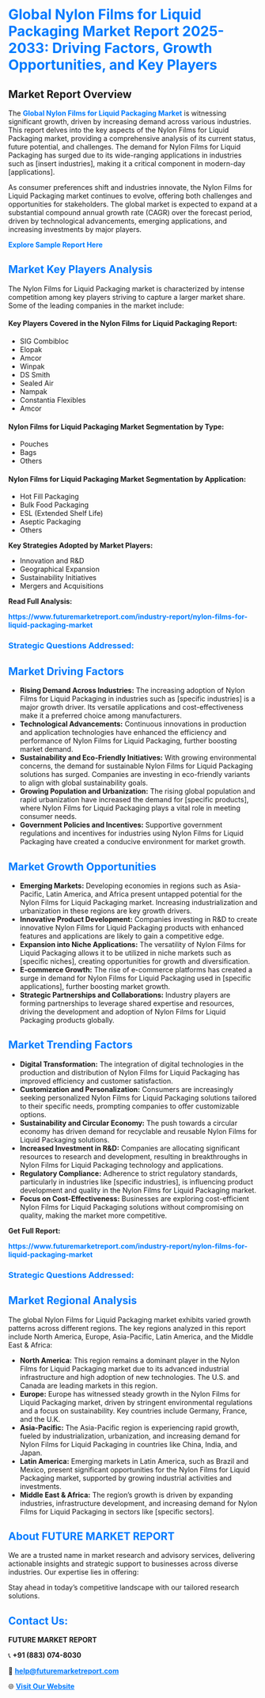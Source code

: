 <h1 style="color: #007BFF;">Global Nylon Films for Liquid Packaging Market Report 2025-2033: Driving Factors, Growth Opportunities, and Key Players</h1>

<section id="overview">
<h2>Market Report Overview</h2>
<p>The <a href="https://www.futuremarketreport.com/industry-report/nylon-films-for-liquid-packaging-market" style="color: #007BFF; text-decoration: none;"><strong>Global Nylon Films for Liquid Packaging Market</strong></a> is witnessing significant growth, driven by increasing demand across various industries. This report delves into the key aspects of the Nylon Films for Liquid Packaging market, providing a comprehensive analysis of its current status, future potential, and challenges. The demand for Nylon Films for Liquid Packaging has surged due to its wide-ranging applications in industries such as [insert industries], making it a critical component in modern-day [applications].</p>
<p>As consumer preferences shift and industries innovate, the Nylon Films for Liquid Packaging market continues to evolve, offering both challenges and opportunities for stakeholders. The global market is expected to expand at a substantial compound annual growth rate (CAGR) over the forecast period, driven by technological advancements, emerging applications, and increasing investments by major players.</p>
</section>

<section id="overview">
<p><a href="https://www.futuremarketreport.com/request-sample/reportId=52522" style="color: #007BFF; text-decoration: none;"><strong>Explore Sample Report Here</strong></a></p>
</section>

<section id="key-players">
<h2 style="color: #007BFF;">Market Key Players Analysis</h2>
<p>The Nylon Films for Liquid Packaging market is characterized by intense competition among key players striving to capture a larger market share. Some of the leading companies in the market include:</p>
<h4>Key Players Covered in the Nylon Films for Liquid Packaging Report:</h4>
<ul><li>SIG Combibloc</li><li>Elopak</li><li>Amcor</li><li>Winpak</li><li>DS Smith</li><li>Sealed Air</li><li>Nampak</li><li>Constantia Flexibles</li><li>Amcor</li></ul>
<h4>Nylon Films for Liquid Packaging Market Segmentation by Type:</h4>
<ul><li>Pouches</li><li>Bags</li><li>Others</li></ul>

<h4>Nylon Films for Liquid Packaging Market Segmentation by Application:</h4>
<ul><li>Hot Fill Packaging</li><li>Bulk Food Packaging</li><li>ESL (Extended Shelf Life)</li><li>Aseptic Packaging</li><li>Others</li></ul>
<p><strong>Key Strategies Adopted by Market Players:</strong></p>
<ul>
<li>Innovation and R&D</li>
<li>Geographical Expansion</li>
<li>Sustainability Initiatives</li>
<li>Mergers and Acquisitions</li>
</ul>
</section>

<section>
<p><strong>Read Full Analysis: </strong></p><a href="https://www.futuremarketreport.com/industry-report/nylon-films-for-liquid-packaging-market" style="color: #007BFF; text-decoration: none;"><strong>https://www.futuremarketreport.com/industry-report/nylon-films-for-liquid-packaging-market</strong></a>
<h3 style="color: #007BFF;">Strategic Questions Addressed:</h3>
</section>

<section id="driving-factors">
<h2 style="color: #007BFF;">Market Driving Factors</h2>
<ul>
<li><strong>Rising Demand Across Industries:</strong> The increasing adoption of Nylon Films for Liquid Packaging in industries such as [specific industries] is a major growth driver. Its versatile applications and cost-effectiveness make it a preferred choice among manufacturers.</li>
<li><strong>Technological Advancements:</strong> Continuous innovations in production and application technologies have enhanced the efficiency and performance of Nylon Films for Liquid Packaging, further boosting market demand.</li>
<li><strong>Sustainability and Eco-Friendly Initiatives:</strong> With growing environmental concerns, the demand for sustainable Nylon Films for Liquid Packaging solutions has surged. Companies are investing in eco-friendly variants to align with global sustainability goals.</li>
<li><strong>Growing Population and Urbanization:</strong> The rising global population and rapid urbanization have increased the demand for [specific products], where Nylon Films for Liquid Packaging plays a vital role in meeting consumer needs.</li>
<li><strong>Government Policies and Incentives:</strong> Supportive government regulations and incentives for industries using Nylon Films for Liquid Packaging have created a conducive environment for market growth.</li>
</ul>
</section>

<section id="growth-opportunities">
<h2 style="color: #007BFF;">Market Growth Opportunities</h2>
<ul>
<li><strong>Emerging Markets:</strong> Developing economies in regions such as Asia-Pacific, Latin America, and Africa present untapped potential for the Nylon Films for Liquid Packaging market. Increasing industrialization and urbanization in these regions are key growth drivers.</li>
<li><strong>Innovative Product Development:</strong> Companies investing in R&D to create innovative Nylon Films for Liquid Packaging products with enhanced features and applications are likely to gain a competitive edge.</li>
<li><strong>Expansion into Niche Applications:</strong> The versatility of Nylon Films for Liquid Packaging allows it to be utilized in niche markets such as [specific niches], creating opportunities for growth and diversification.</li>
<li><strong>E-commerce Growth:</strong> The rise of e-commerce platforms has created a surge in demand for Nylon Films for Liquid Packaging used in [specific applications], further boosting market growth.</li>
<li><strong>Strategic Partnerships and Collaborations:</strong> Industry players are forming partnerships to leverage shared expertise and resources, driving the development and adoption of Nylon Films for Liquid Packaging products globally.</li>
</ul>
</section>

<section id="trending-factors">
<h2 style="color: #007BFF;">Market Trending Factors</h2>
<ul>
<li><strong>Digital Transformation:</strong> The integration of digital technologies in the production and distribution of Nylon Films for Liquid Packaging has improved efficiency and customer satisfaction.</li>
<li><strong>Customization and Personalization:</strong> Consumers are increasingly seeking personalized Nylon Films for Liquid Packaging solutions tailored to their specific needs, prompting companies to offer customizable options.</li>
<li><strong>Sustainability and Circular Economy:</strong> The push towards a circular economy has driven demand for recyclable and reusable Nylon Films for Liquid Packaging solutions.</li>
<li><strong>Increased Investment in R&D:</strong> Companies are allocating significant resources to research and development, resulting in breakthroughs in Nylon Films for Liquid Packaging technology and applications.</li>
<li><strong>Regulatory Compliance:</strong> Adherence to strict regulatory standards, particularly in industries like [specific industries], is influencing product development and quality in the Nylon Films for Liquid Packaging market.</li>
<li><strong>Focus on Cost-Effectiveness:</strong> Businesses are exploring cost-efficient Nylon Films for Liquid Packaging solutions without compromising on quality, making the market more competitive.</li>
</ul>
</section>

<section>
<p><strong>Get Full Report: </strong></p><a href="https://www.futuremarketreport.com/industry-report/nylon-films-for-liquid-packaging-market" style="color: #007BFF; text-decoration: none;"><strong>https://www.futuremarketreport.com/industry-report/nylon-films-for-liquid-packaging-market</strong></a>
<h3 style="color: #007BFF;">Strategic Questions Addressed:</h3>
</section>


<section id="regional-analysis">
<h2 style="color: #007BFF;">Market Regional Analysis</h2>
<p>The global Nylon Films for Liquid Packaging market exhibits varied growth patterns across different regions. The key regions analyzed in this report include North America, Europe, Asia-Pacific, Latin America, and the Middle East & Africa:</p>
<ul>
<li><strong>North America:</strong> This region remains a dominant player in the Nylon Films for Liquid Packaging market due to its advanced industrial infrastructure and high adoption of new technologies. The U.S. and Canada are leading markets in this region.</li>
<li><strong>Europe:</strong> Europe has witnessed steady growth in the Nylon Films for Liquid Packaging market, driven by stringent environmental regulations and a focus on sustainability. Key countries include Germany, France, and the U.K.</li>
<li><strong>Asia-Pacific:</strong> The Asia-Pacific region is experiencing rapid growth, fueled by industrialization, urbanization, and increasing demand for Nylon Films for Liquid Packaging in countries like China, India, and Japan.</li>
<li><strong>Latin America:</strong> Emerging markets in Latin America, such as Brazil and Mexico, present significant opportunities for the Nylon Films for Liquid Packaging market, supported by growing industrial activities and investments.</li>
<li><strong>Middle East & Africa:</strong> The region’s growth is driven by expanding industries, infrastructure development, and increasing demand for Nylon Films for Liquid Packaging in sectors like [specific sectors].</li>
</ul>
</section>

<footer>
<h2 style="color: #007BFF;">About FUTURE MARKET REPORT</h2>
<p>We are a trusted name in market research and advisory services, delivering actionable insights and strategic support to businesses across diverse industries. Our expertise lies in offering:</p>

<p>Stay ahead in today’s competitive landscape with our tailored research solutions.</p>

<h2 style="color: #007BFF;">Contact Us:</h2>
<p><strong>FUTURE MARKET REPORT</strong></p>
<p>📞 <strong>+91 (883) 074-8030</strong></p>
<p>📧 <strong><a href="mailto:help@futuremarketreport.com" style="color: #007BFF;">help@futuremarketreport.com</a></strong></p>
<p>🌐 <strong><a href="https://www.futuremarketreport.com/" style="color: #007BFF;">Visit Our Website</a></strong></p>
</footer>